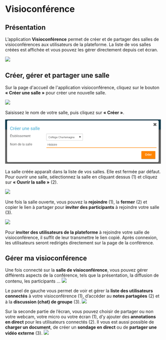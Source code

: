 # Visioconférence

## Présentation

L’application **Visioconférence** permet de créer et de partager des salles de visioconférences aux utilisateurs de la plateforme. La liste de vos salles créées est affichée et vous pouvez les gérer directement depuis cet écran.

![](<.gitbook/assets/image (30).png>)

## Créer, gérer et partager une salle

Sur la page d'accueil de l'application visioconférence, cliquez sur le bouton **« Créer une salle »** pour créer une nouvelle salle.

![](<.gitbook/assets/image (31).png>)

Saisissez le nom de votre salle, puis cliquez sur **« Créer »**.

![](<.gitbook/assets/image (29) (1).png>)

La salle créée apparaît dans la liste de vos salles. Elle est fermée par défaut. Pour ouvrir une salle, sélectionnez la salle en cliquant dessus (1) et cliquez sur **« Ouvrir la salle »** (2).

![](<.gitbook/assets/image (28).png>)

Une fois la salle ouverte, vous pouvez la **rejoindre** (1), la **fermer** (2) et copier le lien à partager pour **inviter des participants** à rejoindre votre salle (3).

![](<.gitbook/assets/image (33).png>)

Pour **inviter des utilisateurs de la plateforme** à rejoindre votre salle de visioconférence, il suffit de leur transmettre le lien copié. Après connexion, les utilisateurs seront redirigés directement sur la page de la conférence.

## Gérer ma visioconférence

Une fois connecté sur la **salle de visioconférence**, vous pouvez gérer différents aspects de la conférence, tels que la présentation, la diffusion de contenu, les participants … ![](<.gitbook/assets/06\_BBB.png>)

Le panel de gauche vous permet de voir et gérer la **liste des utilisateurs connectés** à votre visioconférence (1), d’accéder au **notes partagées** (2) et à la **discussion (chat) de groupe** (3). ![](<.gitbook/assets/07\_BBB\_panneau\_gauche.png>)

Sur la seconde partie de l’écran, vous pouvez choisir de partager ou non votre webcam, votre micro ou votre écran (1), d’y ajouter des **annotations en direct** pour les utilisateurs connectés (2). Il vous est aussi possible de **charger un document**, de créer un **sondage en direct** ou de **partager une vidéo externe** (3). ![](<.gitbook/assets/08\_BBB\_panneau\_droit.png>)
